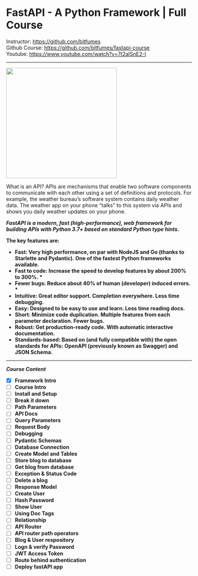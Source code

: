 # FastAPI - A Python Framework | Full Course
Instructor: https://github.com/bitfumes <br>
Github Course: https://github.com/bitfumes/fastapi-course <br>
Youtube: https://www.youtube.com/watch?v=7t2alSnE2-I
<hr>
<img src = "https://fastapi.tiangolo.com/img/logo-margin/logo-teal.png" width = "300px"><br>

<p>What is an API?
APIs are mechanisms that enable two software components to communicate with each other using a set of definitions and protocols. For example, the weather bureau’s software system contains daily weather data. The weather app on your phone “talks” to this system via APIs and shows you daily weather updates on your phone.</p>

***FastAPI is a modern, fast (high-performance), web framework for building APIs with Python 3.7+ based on standard Python type hints.***

<b>The key features are:<b>

- Fast: Very high performance, on par with NodeJS and Go (thanks to Starlette and Pydantic). One of the fastest Python frameworks available.
- Fast to code: Increase the speed to develop features by about 200% to 300%. *
- Fewer bugs: Reduce about 40% of human (developer) induced errors. *
- Intuitive: Great editor support. Completion everywhere. Less time debugging.
- Easy: Designed to be easy to use and learn. Less time reading docs.
- Short: Minimize code duplication. Multiple features from each parameter declaration. Fewer bugs.
- Robust: Get production-ready code. With automatic interactive documentation.
- Standards-based: Based on (and fully compatible with) the open standards for APIs: OpenAPI (previously known as Swagger) and JSON Schema.

<hr>

***Course Content***
- [x] Framework Intro
- [ ] Course Intro
- [ ] Install and Setup
- [ ] Break it down
- [ ] Path Parameters
- [ ] API Docs
- [ ] Query Parameters
- [ ] Request Body
- [ ] Debugging
- [ ] Pydantic Schemas
- [ ] Database Connection
- [ ] Create Model and Tables
- [ ] Store blog to database
- [ ] Get blog from database
- [ ] Exception & Status Code
- [ ] Delete a blog
- [ ] Response Model
- [ ] Create User
- [ ] Hash Password
- [ ] Show User
- [ ] Using Doc Tags
- [ ] Relationship
- [ ] API Router
- [ ] API router path operators
- [ ] Blog & User respository
- [ ] Logn & verify Password
- [ ] JWT Access Token
- [ ] Route behind authentication
- [ ] Deploy fastAPI app